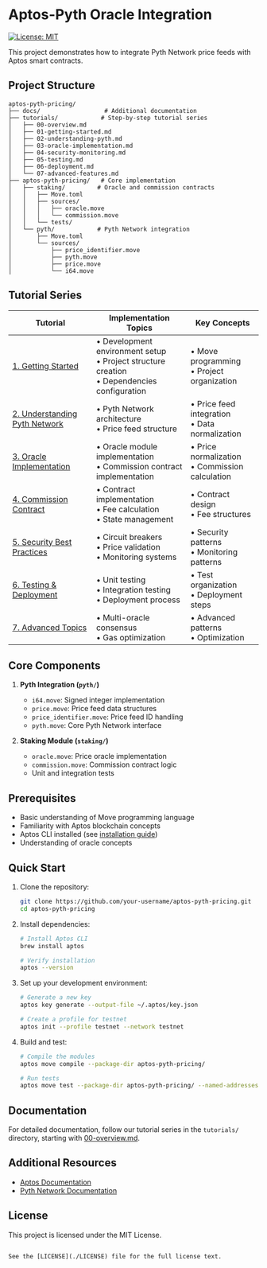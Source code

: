 # Aptos-Pyth Oracle Integration

[![License: MIT](https://img.shields.io/badge/License-MIT-yellow.svg)](https://opensource.org/licenses/MIT)

This project demonstrates how to integrate Pyth Network price feeds with Aptos smart contracts.

## Project Structure

```
aptos-pyth-pricing/
├── docs/                  # Additional documentation
├── tutorials/            # Step-by-step tutorial series
│   ├── 00-overview.md
│   ├── 01-getting-started.md
│   ├── 02-understanding-pyth.md
│   ├── 03-oracle-implementation.md
│   ├── 04-security-monitoring.md
│   ├── 05-testing.md
│   ├── 06-deployment.md
│   └── 07-advanced-features.md
├── aptos-pyth-pricing/   # Core implementation
│   ├── staking/         # Oracle and commission contracts
│   │   ├── Move.toml
│   │   ├── sources/
│   │   │   ├── oracle.move
│   │   │   └── commission.move
│   │   └── tests/
│   └── pyth/            # Pyth Network integration
│       ├── Move.toml
│       └── sources/
│           ├── price_identifier.move
│           ├── pyth.move
│           ├── price.move
│           └── i64.move
```

## Tutorial Series

| Tutorial | Implementation Topics | Key Concepts |
|----------|---------------------|--------------|
| [1. Getting Started](./tutorials/01-getting-started.md) | • Development environment setup<br>• Project structure creation<br>• Dependencies configuration | • Move programming<br>• Project organization |
| [2. Understanding Pyth Network](./tutorials/02-understanding-pyth.md) | • Pyth Network architecture<br>• Price feed structure | • Price feed integration<br>• Data normalization |
| [3. Oracle Implementation](./tutorials/03-oracle-implementation.md) | • Oracle module implementation<br>• Commission contract implementation | • Price normalization<br>• Commission calculation |
| [4. Commission Contract](./tutorials/04-commission-contract.md) | • Contract implementation<br>• Fee calculation<br>• State management | • Contract design<br>• Fee structures |
| [5. Security Best Practices](./tutorials/05-security-best-practices.md) | • Circuit breakers<br>• Price validation<br>• Monitoring systems | • Security patterns<br>• Monitoring patterns |
| [6. Testing & Deployment](./tutorials/06-testing-deployment.md) | • Unit testing<br>• Integration testing<br>• Deployment process | • Test organization<br>• Deployment steps |
| [7. Advanced Topics](./tutorials/07-advanced-topics.md) | • Multi-oracle consensus<br>• Gas optimization | • Advanced patterns<br>• Optimization |

## Core Components

1. **Pyth Integration (`pyth/`)**
   - `i64.move`: Signed integer implementation
   - `price.move`: Price feed data structures
   - `price_identifier.move`: Price feed ID handling
   - `pyth.move`: Core Pyth Network interface

2. **Staking Module (`staking/`)**
   - `oracle.move`: Price oracle implementation
   - `commission.move`: Commission contract logic
   - Unit and integration tests

## Prerequisites

- Basic understanding of Move programming language
- Familiarity with Aptos blockchain concepts
- Aptos CLI installed (see [installation guide](https://aptos.dev/tools/aptos-cli/install-cli/))
- Understanding of oracle concepts

## Quick Start

1. Clone the repository:
   ```bash
   git clone https://github.com/your-username/aptos-pyth-pricing.git
   cd aptos-pyth-pricing
   ```

2. Install dependencies:
   ```bash
   # Install Aptos CLI
   brew install aptos
   
   # Verify installation
   aptos --version
   ```

3. Set up your development environment:
   ```bash
   # Generate a new key
   aptos key generate --output-file ~/.aptos/key.json
   
   # Create a profile for testnet
   aptos init --profile testnet --network testnet
   ```

4. Build and test:
   ```bash
   # Compile the modules
   aptos move compile --package-dir aptos-pyth-pricing/

   # Run tests
   aptos move test --package-dir aptos-pyth-pricing/ --named-addresses staking=0xcafe,manager=0x123,operator=0x124,pyth=0x182
   ```

## Documentation

For detailed documentation, follow our tutorial series in the `tutorials/` directory, starting with [00-overview.md](tutorials/00-overview.md).

## Additional Resources

- [Aptos Documentation](https://aptos.dev)
- [Pyth Network Documentation](https://docs.pyth.network)

## License

This project is licensed under the MIT License.

```

See the [LICENSE](./LICENSE) file for the full license text.